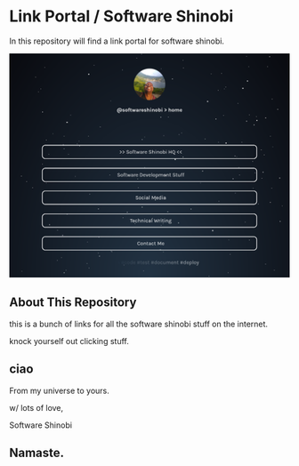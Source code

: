 # Link Portal / Software Shinobi

In this repository will find a link portal for software shinobi.

![Software Shinobi Links](/.cover-image.png)

## About This Repository

this is a bunch of links for all the software shinobi stuff on the internet.

knock yourself out clicking stuff.

## ciao

From my universe to yours.

w/ lots of love,

Software Shinobi

## Namaste.
